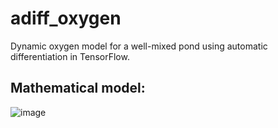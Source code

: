# adiff_oxygen

Dynamic oxygen model for a well-mixed pond using automatic differentiation in TensorFlow. 

## Mathematical model:

![image](https://github.com/user-attachments/assets/f8bd6251-ed66-42e8-a05d-17714a389e29)
